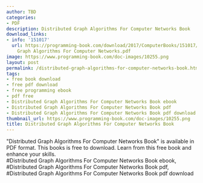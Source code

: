 ```yaml
---
author: TBD
categories:
- PDF
description: Distributed Graph Algorithms For Computer Networks Book
download_links:
- info: '151017'
  url: https://programming-book.com/download/2017/ComputerBooks/151017/Distributed
    Graph Algorithms For Computer Networks.pdf
image: https://www.programming-book.com/doc-images/10255.png
layout: post
permalink: /distributed-graph-algorithms-for-computer-networks-book.html
tags:
- free book download
- free pdf download
- free programming ebook
- pdf free
- Distributed Graph Algorithms For Computer Networks Book ebook
- Distributed Graph Algorithms For Computer Networks Book pdf
- Distributed Graph Algorithms For Computer Networks Book pdf download
thumbnail_url: https://www.programming-book.com/doc-images/10255.png
title: Distributed Graph Algorithms For Computer Networks Book
---
```


 
<div class="item-desc text-justify">
  "Distributed Graph Algorithms For Computer Networks Book" is available in PDF format. This books is free to download. Learn from this free book and enhance your skills.
  <br>
  #Distributed Graph Algorithms For Computer Networks Book ebook, #Distributed Graph Algorithms For Computer Networks Book pdf, #Distributed Graph Algorithms For Computer Networks Book pdf download
</div>